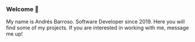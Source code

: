 ### Welcome 👋
My name is Andrés Barroso. 
Software Developer since 2019. 
Here you will find some of my projects. 
If you are interested in working with me, message me up!
